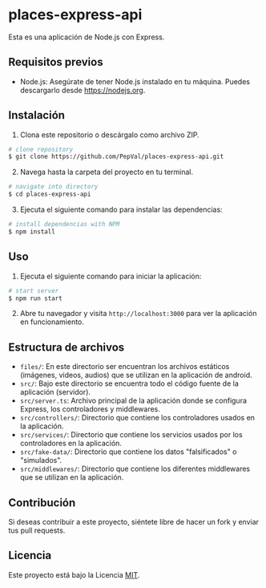 # places-express-api

Esta es una aplicación de Node.js con Express.

## Requisitos previos

- Node.js: Asegúrate de tener Node.js instalado en tu máquina. Puedes descargarlo desde https://nodejs.org.

## Instalación

1. Clona este repositorio o descárgalo como archivo ZIP.

```bash
# clone repository
$ git clone https://github.com/PepVal/places-express-api.git
```

2. Navega hasta la carpeta del proyecto en tu terminal.

```bash
# navigate into directory
$ cd places-express-api
```

3. Ejecuta el siguiente comando para instalar las dependencias:

```bash
# install dependencias with NPM
$ npm install
```

## Uso

1. Ejecuta el siguiente comando para iniciar la aplicación:

```bash
# start server
$ npm run start
```

2. Abre tu navegador y visita `http://localhost:3000` para ver la aplicación en funcionamiento.

## Estructura de archivos

- `files/`: En este directorio ser encuentran los archivos estáticos (imágenes, videos, audios) que se utilizan en la aplicación de android.
- `src/`: Bajo este directorio se encuentra todo el código fuente de la aplicación (servidor).
- `src/server.ts`: Archivo principal de la aplicación donde se configura Express, los controladores y middlewares.
- `src/controllers/`: Directorio que contiene los controladores usados en la aplicación.
- `src/services/`: Directorio que contiene los servicios usados por los controladores en la aplicación.
- `src/fake-data/`: Directorio que contiene los datos "falsificados" o "simulados".
- `src/middlewares/`: Directorio que contiene los diferentes middlewares que se utilizan en la aplicación.

## Contribución

Si deseas contribuir a este proyecto, siéntete libre de hacer un fork y enviar tus pull requests.

## Licencia

Este proyecto está bajo la Licencia [MIT](LICENSE).
